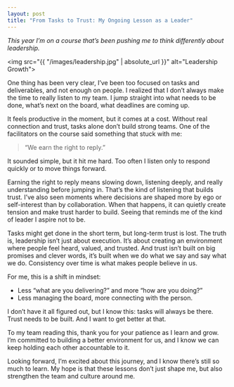 ```yaml
---
layout: post  
title: "From Tasks to Trust: My Ongoing Lesson as a Leader"
---
```

_This year I’m on a course that’s been pushing me to think differently about leadership._

<img src="{{ "/images/leadership.jpg" | absolute_url }}" alt="Leadership Growth">

One thing has been very clear, I’ve been too focused on tasks and deliverables, and not enough on people. I realized that I don’t always make the time to really listen to my team. I jump straight into what needs to be done, what’s next on the board, what deadlines are coming up.  

It feels productive in the moment, but it comes at a cost. Without real connection and trust, tasks alone don’t build strong teams. One of the facilitators on the course said something that stuck with me:  

> “We earn the right to reply.”  

It sounded simple, but it hit me hard. Too often I listen only to respond quickly or to move things forward.  

Earning the right to reply means slowing down, listening deeply, and really understanding before jumping in. That’s the kind of listening that builds trust. I’ve also seen moments where decisions are shaped more by ego or self-interest than by collaboration. When that happens, it can quietly create tension and make trust harder to build. Seeing that reminds me of the kind of leader I aspire not to be.
 
Tasks might get done in the short term, but long-term trust is lost. The truth is, leadership isn’t just about execution. It’s about creating an environment where people feel heard, valued, and trusted. And trust isn’t built on big promises and clever words, it’s built when we do what we say and say what we do. Consistency over time is what makes people believe in us.  

For me, this is a shift in mindset:  

- Less “what are you delivering?” and more “how are you doing?”  
- Less managing the board, more connecting with the person.  

I don’t have it all figured out, but I know this: tasks will always be there. Trust needs to be built. And I want to get better at that.  

To my team reading this, thank you for your patience as I learn and grow. I’m committed to building a better environment for us, and I know we can keep holding each other accountable to it. 

Looking forward, I’m excited about this journey, and I know there’s still so much to learn. My hope is that these lessons don’t just shape me, but also strengthen the team and culture around me.  







